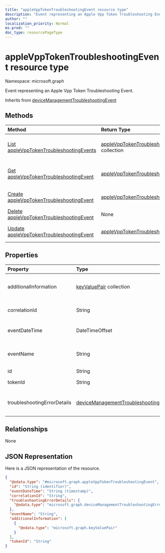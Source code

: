```yaml
---
title: "appleVppTokenTroubleshootingEvent resource type"
description: "Event representing an Apple Vpp Token Troubleshooting Event."
author: ""
localization_priority: Normal
ms.prod: ""
doc_type: resourcePageType
---
```


# appleVppTokenTroubleshootingEvent resource type


Namespace: microsoft.graph

Event representing an Apple Vpp Token Troubleshooting Event.


Inherits from [deviceManagementTroubleshootingEvent](../resources/devicemanagementtroubleshootingevent.md)

## Methods
|Method|Return Type|Description|
|:---|:---|:---|
|[List appleVppTokenTroubleshootingEvents](../api/applevpptokentroubleshootingevent-list.md)|[appleVppTokenTroubleshootingEvent](../resources/applevpptokentroubleshootingevent.md) collection|List properties and relationships of the [appleVppTokenTroubleshootingEvent](../resources/applevpptokentroubleshootingevent.md) objects.|
|[Get appleVppTokenTroubleshootingEvent](../api/applevpptokentroubleshootingevent-get.md)|[appleVppTokenTroubleshootingEvent](../resources/applevpptokentroubleshootingevent.md)|Read properties and relationships of the [appleVppTokenTroubleshootingEvent](../resources/applevpptokentroubleshootingevent.md) object.|
|[Create appleVppTokenTroubleshootingEvent](../api/applevpptokentroubleshootingevent-create.md)|[appleVppTokenTroubleshootingEvent](../resources/applevpptokentroubleshootingevent.md)|Create a new [appleVppTokenTroubleshootingEvent](../resources/applevpptokentroubleshootingevent.md) object.|
|[Delete appleVppTokenTroubleshootingEvent](../api/applevpptokentroubleshootingevent-delete.md)|None|Deletes a [appleVppTokenTroubleshootingEvent](../resources/applevpptokentroubleshootingevent.md).|
|[Update appleVppTokenTroubleshootingEvent](../api/applevpptokentroubleshootingevent-update.md)|[appleVppTokenTroubleshootingEvent](../resources/applevpptokentroubleshootingevent.md)|Update the properties of a [appleVppTokenTroubleshootingEvent](../resources/applevpptokentroubleshootingevent.md) object.|

## Properties
|Property|Type|Description|
|:---|:---|:---|
|additionalInformation|[keyValuePair](../resources/keyvaluepair.md) collection|A set of string key and string value pairs which provides additional information on the Troubleshooting event Inherited from [deviceManagementTroubleshootingEvent](../resources/devicemanagementtroubleshootingevent.md)|
|correlationId|String|Id used for tracing the failure in the service. Inherited from [deviceManagementTroubleshootingEvent](../resources/devicemanagementtroubleshootingevent.md)|
|eventDateTime|DateTimeOffset|Time when the event occurred . Inherited from [deviceManagementTroubleshootingEvent](../resources/devicemanagementtroubleshootingevent.md)|
|eventName|String|Event Name corresponding to the Troubleshooting Event. It is an Optional field Inherited from [deviceManagementTroubleshootingEvent](../resources/devicemanagementtroubleshootingevent.md)|
|id|String| Inherited from [entity](../resources/entity.md)|
|tokenId|String|Apple Volume Purchase Program Token Identifier.|
|troubleshootingErrorDetails|[deviceManagementTroubleshootingErrorDetails](../resources/devicemanagementtroubleshootingerrordetails.md)|Object containing detailed information about the error and its remediation. Inherited from [deviceManagementTroubleshootingEvent](../resources/devicemanagementtroubleshootingevent.md)|

## Relationships
None

## JSON Representation
Here is a JSON representation of the resource.
<!-- {
  "blockType": "resource",
  "keyProperty": "id",
  "@odata.type": "microsoft.graph.appleVppTokenTroubleshootingEvent",
  "baseType": "microsoft.graph.deviceManagementTroubleshootingEvent",
  "openType": false
}
-->
``` json
{
  "@odata.type": "#microsoft.graph.appleVppTokenTroubleshootingEvent",
  "id": "String (identifier)",
  "eventDateTime": "String (timestamp)",
  "correlationId": "String",
  "troubleshootingErrorDetails": {
    "@odata.type": "microsoft.graph.deviceManagementTroubleshootingErrorDetails"
  },
  "eventName": "String",
  "additionalInformation": [
    {
      "@odata.type": "microsoft.graph.keyValuePair"
    }
  ],
  "tokenId": "String"
}
```

